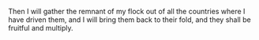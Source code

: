 Then I will gather the remnant of my flock out of all the countries where I have driven them, and I will bring them back to their fold, and they shall be fruitful and multiply.
